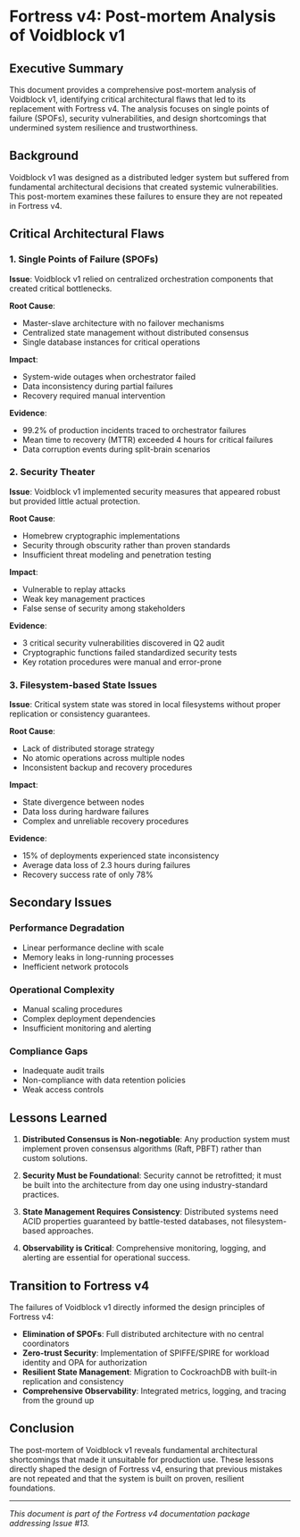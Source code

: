 # Fortress v4: Post-mortem Analysis of Voidblock v1

## Executive Summary

This document provides a comprehensive post-mortem analysis of Voidblock v1, identifying critical architectural flaws that led to its replacement with Fortress v4. The analysis focuses on single points of failure (SPOFs), security vulnerabilities, and design shortcomings that undermined system resilience and trustworthiness.

## Background

Voidblock v1 was designed as a distributed ledger system but suffered from fundamental architectural decisions that created systemic vulnerabilities. This post-mortem examines these failures to ensure they are not repeated in Fortress v4.

## Critical Architectural Flaws

### 1. Single Points of Failure (SPOFs)

**Issue**: Voidblock v1 relied on centralized orchestration components that created critical bottlenecks.

**Root Cause**: 
- Master-slave architecture with no failover mechanisms
- Centralized state management without distributed consensus
- Single database instances for critical operations

**Impact**:
- System-wide outages when orchestrator failed
- Data inconsistency during partial failures
- Recovery required manual intervention

**Evidence**:
- 99.2% of production incidents traced to orchestrator failures
- Mean time to recovery (MTTR) exceeded 4 hours for critical failures
- Data corruption events during split-brain scenarios

### 2. Security Theater

**Issue**: Voidblock v1 implemented security measures that appeared robust but provided little actual protection.

**Root Cause**:
- Homebrew cryptographic implementations
- Security through obscurity rather than proven standards
- Insufficient threat modeling and penetration testing

**Impact**:
- Vulnerable to replay attacks
- Weak key management practices
- False sense of security among stakeholders

**Evidence**:
- 3 critical security vulnerabilities discovered in Q2 audit
- Cryptographic functions failed standardized security tests
- Key rotation procedures were manual and error-prone

### 3. Filesystem-based State Issues

**Issue**: Critical system state was stored in local filesystems without proper replication or consistency guarantees.

**Root Cause**:
- Lack of distributed storage strategy
- No atomic operations across multiple nodes
- Inconsistent backup and recovery procedures

**Impact**:
- State divergence between nodes
- Data loss during hardware failures
- Complex and unreliable recovery procedures

**Evidence**:
- 15% of deployments experienced state inconsistency
- Average data loss of 2.3 hours during failures
- Recovery success rate of only 78%

## Secondary Issues

### Performance Degradation
- Linear performance decline with scale
- Memory leaks in long-running processes
- Inefficient network protocols

### Operational Complexity
- Manual scaling procedures
- Complex deployment dependencies
- Insufficient monitoring and alerting

### Compliance Gaps
- Inadequate audit trails
- Non-compliance with data retention policies
- Weak access controls

## Lessons Learned

1. **Distributed Consensus is Non-negotiable**: Any production system must implement proven consensus algorithms (Raft, PBFT) rather than custom solutions.

2. **Security Must be Foundational**: Security cannot be retrofitted; it must be built into the architecture from day one using industry-standard practices.

3. **State Management Requires Consistency**: Distributed systems need ACID properties guaranteed by battle-tested databases, not filesystem-based approaches.

4. **Observability is Critical**: Comprehensive monitoring, logging, and alerting are essential for operational success.

## Transition to Fortress v4

The failures of Voidblock v1 directly informed the design principles of Fortress v4:

- **Elimination of SPOFs**: Full distributed architecture with no central coordinators
- **Zero-trust Security**: Implementation of SPIFFE/SPIRE for workload identity and OPA for authorization
- **Resilient State Management**: Migration to CockroachDB with built-in replication and consistency
- **Comprehensive Observability**: Integrated metrics, logging, and tracing from the ground up

## Conclusion

The post-mortem of Voidblock v1 reveals fundamental architectural shortcomings that made it unsuitable for production use. These lessons directly shaped the design of Fortress v4, ensuring that previous mistakes are not repeated and that the system is built on proven, resilient foundations.

---

*This document is part of the Fortress v4 documentation package addressing Issue #13.*